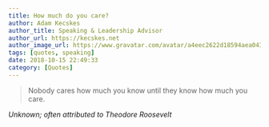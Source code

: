 ```yaml
---
title: How much do you care?
author: Adam Kecskes
author_title: Speaking & Leadership Advisor
author_url: https://kecskes.net
author_image_url: https://www.gravatar.com/avatar/a4eec2622d18594aea04310ae3ec577c
tags: [quotes, speaking]
date: 2018-10-15 22:49:33
category: [Quotes]
---
```


<blockquote>
<p>Nobody cares how much you know until they know how much you care.</p>
</blockquote>
<p><cite>Unknown; often attributed to Theodore Roosevelt</cite></p>
